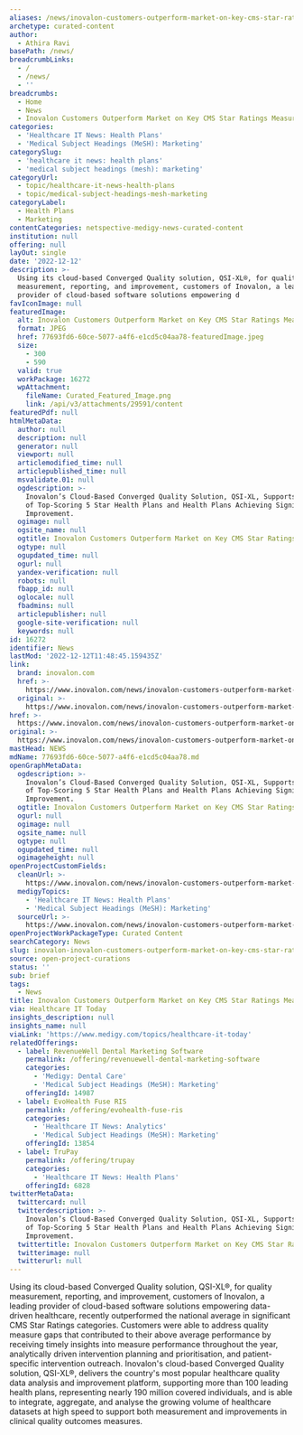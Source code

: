 ```yaml
---
aliases: /news/inovalon-customers-outperform-market-on-key-cms-star-ratings-measures
archetype: curated-content
author:
  - Athira Ravi
basePath: /news/
breadcrumbLinks:
  - /
  - /news/
  - ''
breadcrumbs:
  - Home
  - News
  - Inovalon Customers Outperform Market on Key CMS Star Ratings Measures
categories:
  - 'Healthcare IT News: Health Plans'
  - 'Medical Subject Headings (MeSH): Marketing'
categorySlug:
  - 'healthcare it news: health plans'
  - 'medical subject headings (mesh): marketing'
categoryUrl:
  - topic/healthcare-it-news-health-plans
  - topic/medical-subject-headings-mesh-marketing
categoryLabel:
  - Health Plans
  - Marketing
contentCategories: netspective-medigy-news-curated-content
institution: null
offering: null
layOut: single
date: '2022-12-12'
description: >-
  Using its cloud-based Converged Quality solution, QSI-XL®, for quality
  measurement, reporting, and improvement, customers of Inovalon, a leading
  provider of cloud-based software solutions empowering d
favIconImage: null
featuredImage:
  alt: Inovalon Customers Outperform Market on Key CMS Star Ratings Measures
  format: JPEG
  href: 77693fd6-60ce-5077-a4f6-e1cd5c04aa78-featuredImage.jpeg
  size:
    - 300
    - 590
  valid: true
  workPackage: 16272
  wpAttachment:
    fileName: Curated_Featured_Image.png
    link: /api/v3/attachments/29591/content
featuredPdf: null
htmlMetaData:
  author: null
  description: null
  generator: null
  viewport: null
  articlemodified_time: null
  articlepublished_time: null
  msvalidate.01: null
  ogdescription: >-
    Inovalon’s Cloud-Based Converged Quality Solution, QSI-XL, Supports Majority
    of Top-Scoring 5 Star Health Plans and Health Plans Achieving Significant
    Improvement.
  ogimage: null
  ogsite_name: null
  ogtitle: Inovalon Customers Outperform Market on Key CMS Star Ratings Measures
  ogtype: null
  ogupdated_time: null
  ogurl: null
  yandex-verification: null
  robots: null
  fbapp_id: null
  oglocale: null
  fbadmins: null
  articlepublisher: null
  google-site-verification: null
  keywords: null
id: 16272
identifier: News
lastMod: '2022-12-12T11:48:45.159435Z'
link:
  brand: inovalon.com
  href: >-
    https://www.inovalon.com/news/inovalon-customers-outperform-market-on-key-cms-star-ratings-measures/
  original: >-
    https://www.inovalon.com/news/inovalon-customers-outperform-market-on-key-cms-star-ratings-measures/
href: >-
  https://www.inovalon.com/news/inovalon-customers-outperform-market-on-key-cms-star-ratings-measures/
original: >-
  https://www.inovalon.com/news/inovalon-customers-outperform-market-on-key-cms-star-ratings-measures/
mastHead: NEWS
mdName: 77693fd6-60ce-5077-a4f6-e1cd5c04aa78.md
openGraphMetaData:
  ogdescription: >-
    Inovalon’s Cloud-Based Converged Quality Solution, QSI-XL, Supports Majority
    of Top-Scoring 5 Star Health Plans and Health Plans Achieving Significant
    Improvement.
  ogtitle: Inovalon Customers Outperform Market on Key CMS Star Ratings Measures
  ogurl: null
  ogimage: null
  ogsite_name: null
  ogtype: null
  ogupdated_time: null
  ogimageheight: null
openProjectCustomFields:
  cleanUrl: >-
    https://www.inovalon.com/news/inovalon-customers-outperform-market-on-key-cms-star-ratings-measures/
  medigyTopics:
    - 'Healthcare IT News: Health Plans'
    - 'Medical Subject Headings (MeSH): Marketing'
  sourceUrl: >-
    https://www.inovalon.com/news/inovalon-customers-outperform-market-on-key-cms-star-ratings-measures/
openProjectWorkPackageType: Curated Content
searchCategory: News
slug: inovalon-inovalon-customers-outperform-market-on-key-cms-star-ratings-measures
source: open-project-curations
status: ''
sub: brief
tags:
  - News
title: Inovalon Customers Outperform Market on Key CMS Star Ratings Measures
via: Healthcare IT Today
insights_description: null
insights_name: null
viaLink: 'https://www.medigy.com/topics/healthcare-it-today'
relatedOfferings:
  - label: RevenueWell Dental Marketing Software
    permalink: /offering/revenuewell-dental-marketing-software
    categories:
      - 'Medigy: Dental Care'
      - 'Medical Subject Headings (MeSH): Marketing'
    offeringId: 14987
  - label: EvoHealth Fuse RIS
    permalink: /offering/evohealth-fuse-ris
    categories:
      - 'Healthcare IT News: Analytics'
      - 'Medical Subject Headings (MeSH): Marketing'
    offeringId: 13854
  - label: TruPay
    permalink: /offering/trupay
    categories:
      - 'Healthcare IT News: Health Plans'
    offeringId: 6828
twitterMetaData:
  twittercard: null
  twitterdescription: >-
    Inovalon’s Cloud-Based Converged Quality Solution, QSI-XL, Supports Majority
    of Top-Scoring 5 Star Health Plans and Health Plans Achieving Significant
    Improvement.
  twittertitle: Inovalon Customers Outperform Market on Key CMS Star Ratings Measures
  twitterimage: null
  twitterurl: null
---
```

<p>Using its cloud-based Converged Quality solution, QSI-XL®, for quality measurement, reporting, and improvement, customers of Inovalon, a leading provider of cloud-based software solutions empowering data-driven healthcare, recently outperformed the national average in significant CMS Star Ratings categories. Customers were able to address quality measure gaps that contributed to their above average performance by receiving timely insights into measure performance throughout the year, analytically driven intervention planning and prioritisation, and patient-specific intervention outreach. Inovalon's cloud-based Converged Quality solution, QSI-XL®, delivers the country's most popular healthcare quality data analysis and improvement platform, supporting more than 100 leading health plans, representing nearly 190 million covered individuals, and is able to integrate, aggregate, and analyse the growing volume of healthcare datasets at high speed to support both measurement and improvements in clinical quality outcomes measures.</p>